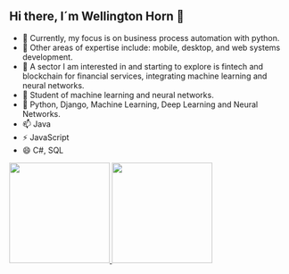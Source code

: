 ## Hi there, I´m Wellington Horn 👋

- 🔭 Currently, my focus is on business process automation with python.
- 🌱 Other areas of expertise include: mobile, desktop, and web systems development.
- 👯 A sector I am interested in and starting to explore is fintech and blockchain for financial services, integrating machine learning and neural networks.
- 🤔 Student of machine learning and neural networks.
- 💬 Python, Django, Machine Learning, Deep Learning and Neural Networks.
- 📫 Java
- ⚡ JavaScript
- 😄 C#, SQL

<div>
  <a href="https://github.com/WHorn712">
  <img height="180em" src="https://github-readme-stats.vercel.app/api?username=WHorn712&show_icons=true&theme=dracula&include_all_comits=true&count_private=true"/>
  <img height="180em" src="https://github-readme-stats.vercel.app/api/top-langs/?username=WHorn712&layout=compact&langs_count=16&theme=dracula"/>
</div>
